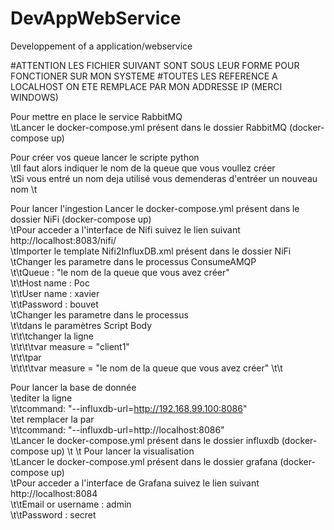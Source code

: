 # DevAppWebService
Developpement of a application/webservice

#ATTENTION LES FICHIER SUIVANT SONT SOUS LEUR FORME POUR FONCTIONER SUR MON SYSTEME
#TOUTES LES REFERENCE A LOCALHOST ON ETE REMPLACE PAR MON ADDRESSE IP (MERCI WINDOWS)

Pour mettre en place le service RabbitMQ\
\tLancer le docker-compose.yml présent dans le dossier RabbitMQ (docker-compose up)


Pour créer vos queue lancer le scripte python\
\tIl faut alors indiquer le nom de la queue que vous voullez créer\
\tSi vous entré un nom deja utilisé vous demenderas d'entréer un nouveau nom
\t

Pour lancer l'ingestion 
Lancer le docker-compose.yml présent dans le dossier NiFi (docker-compose up)\
\tPour acceder a l'interface de Nifi suivez le lien suivant http://localhost:8083/nifi/ \
\tImporter le template Nifi2InfluxDB.xml présent dans le dossier NiFi\
\tChanger les parametre dans le processus ConsumeAMQP\
\t\tQueue : "le nom de la queue que vous avez créer"\
\t\tHost name : Poc\
\t\tUser name : xavier\
\t\tPassword : bouvet\
\tChanger les parametre dans le processus \
\t\tdans le paramètres Script Body\
\t\t\tchanger la ligne\
\t\t\t\tvar measure = "client1"\
\t\t\tpar\
\t\t\t\tvar measure = "le nom de la queue que vous avez créer"
\t\t

Pour lancer la base de donnée\
\tediter la ligne\
\t\tcommand: "--influxdb-url=http://192.168.99.100:8086" \
\tet remplacer la par \
\t\tcommand: "--influxdb-url=http://localhost:8086" \
\tLancer le docker-compose.yml présent dans le dossier influxdb (docker-compose up)
\t
\t
Pour lancer la visualisation\
\tLancer le docker-compose.yml présent dans le dossier grafana (docker-compose up)\
\tPour acceder a l'interface de Grafana suivez le lien suivant http://localhost:8084 \
\t\tEmail or username : admin\
\t\tPassword : secret
